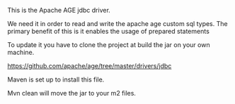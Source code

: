 
This is the Apache AGE jdbc driver. 

We need it in order to read and write the apache age custom sql types. The primary benefit of this is it enables 
the usage of prepared statements

To update it you have to clone the project at build the jar on your own machine.

https://github.com/apache/age/tree/master/drivers/jdbc

Maven is set up to install this file.

Mvn clean will move the jar to your m2 files.